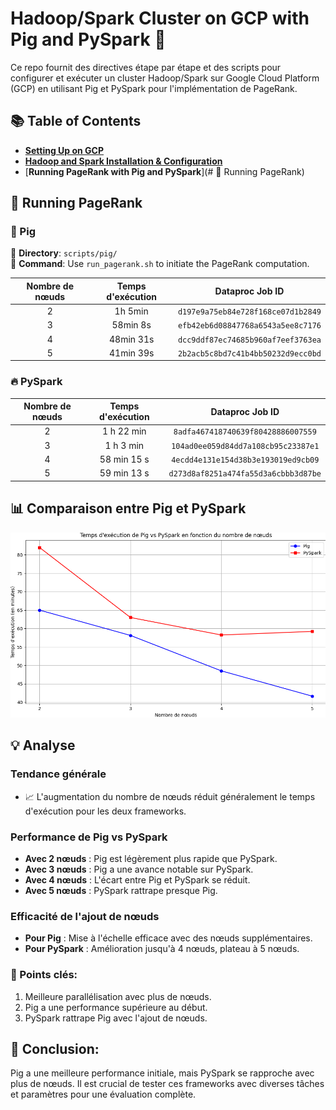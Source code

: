 # Hadoop/Spark Cluster on GCP with Pig and PySpark 🚀

Ce repo fournit des directives étape par étape et des scripts pour configurer et exécuter un cluster Hadoop/Spark sur Google Cloud Platform (GCP) en utilisant Pig et PySpark pour l'implémentation de PageRank.

## 📚 Table of Contents
- [**Setting Up on GCP**](./setup/gcp_setup.md)
- [**Hadoop and Spark Installation & Configuration**](./setup/hadoop_spark_setup.md)
- [**Running PageRank with Pig and PySpark**](# 🚀 Running PageRank)


## 🚀 Running PageRank

### 🐖 Pig

📁 **Directory**: `scripts/pig/`   
🔧 **Command**: Use `run_pagerank.sh` to initiate the PageRank computation.

| Nombre de nœuds | Temps d'exécution | Dataproc Job ID |
|:---------------:|:-----------------:|:---------------:|
| 2               | 1h 5min           | `d197e9a75eb84e728f168ce07d1b2849` |
| 3               | 58min 8s          | `efb42eb6d08847768a6543a5ee8c7176` |
| 4               | 48min 31s         | `dcc9ddf87ec74685b960af7eef3763ea` |
| 5               | 41min 39s         | `2b2acb5c8bd7c41b4bb50232d9ecc0bd` |

### 🔥 PySpark

| Nombre de nœuds | Temps d'exécution | Dataproc Job ID |
|:---------------:|:-----------------:|:---------------:|
| 2               | 1 h 22 min        | `8adfa467418740639f80428886007559` |
| 3               | 1 h 3 min         | `104ad0ee059d84dd7a108cb95c23387e1` |
| 4               | 58 min 15 s       | `4ecdd4e131e154d38b3e193019ed9cb09` |
| 5               | 59 min 13 s       | `d273d8af8251a474fa55d3a6cbbb3d87be` |

## 📊 Comparaison entre Pig et PySpark

![Comparaison Pig vs PySpark](./graph/trinket_plot.png)

## 💡 Analyse

### Tendance générale
- 📈 L'augmentation du nombre de nœuds réduit généralement le temps d'exécution pour les deux frameworks.

### Performance de Pig vs PySpark
- **Avec 2 nœuds** : Pig est légèrement plus rapide que PySpark.
- **Avec 3 nœuds** : Pig a une avance notable sur PySpark.
- **Avec 4 nœuds** : L'écart entre Pig et PySpark se réduit.
- **Avec 5 nœuds** : PySpark rattrape presque Pig.

### Efficacité de l'ajout de nœuds
- **Pour Pig** : Mise à l'échelle efficace avec des nœuds supplémentaires.
- **Pour PySpark** : Amélioration jusqu'à 4 nœuds, plateau à 5 nœuds.

### 📍 Points clés:
1. Meilleure parallélisation avec plus de nœuds.
2. Pig a une performance supérieure au début.
3. PySpark rattrape Pig avec l'ajout de nœuds.

## 🎯 Conclusion:

Pig a une meilleure performance initiale, mais PySpark se rapproche avec plus de nœuds. Il est crucial de tester ces frameworks avec diverses tâches et paramètres pour une évaluation complète.
